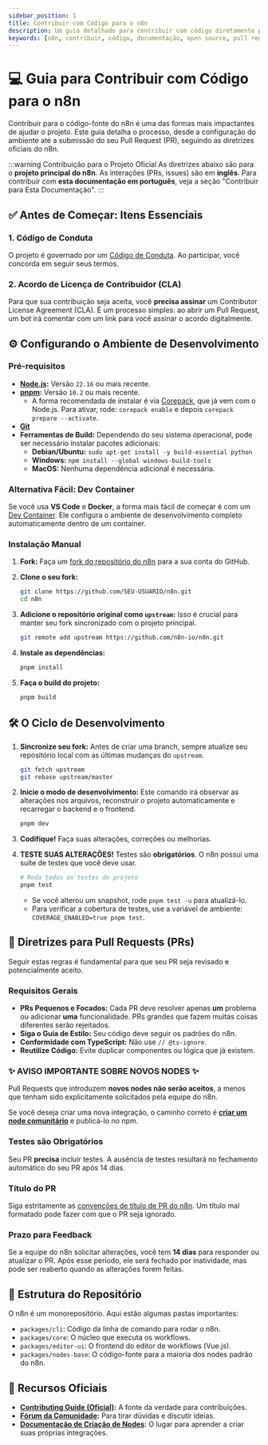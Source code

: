 ```yaml
---
sidebar_position: 1
title: Contribuir com Código para o n8n
description: Um guia detalhado para contribuir com código diretamente para o projeto n8n oficial.
keywords: [n8n, contribuir, código, documentação, open source, pull request, github]
---
```


# 💻 Guia para Contribuir com Código para o n8n

Contribuir para o código-fonte do n8n é uma das formas mais impactantes de ajudar o projeto. Este guia detalha o processo, desde a configuração do ambiente até a submissão do seu Pull Request (PR), seguindo as diretrizes oficiais do n8n.

:::warning Contribuição para o Projeto Oficial
As diretrizes abaixo são para o **projeto principal do n8n**. As interações (PRs, issues) são em **inglês**. Para contribuir com **esta documentação em português**, veja a seção "Contribuir para Esta Documentação".
:::

## ✅ Antes de Começar: Itens Essenciais

### 1. Código de Conduta
O projeto é governado por um [Código de Conduta](https://github.com/n8n-io/n8n/blob/master/CODE_OF_CONDUCT.md). Ao participar, você concorda em seguir seus termos.

### 2. Acordo de Licença de Contribuidor (CLA)
Para que sua contribuição seja aceita, você **precisa assinar** um Contributor License Agreement (CLA). É um processo simples: ao abrir um Pull Request, um bot irá comentar com um link para você assinar o acordo digitalmente.

## ⚙️ Configurando o Ambiente de Desenvolvimento

### Pré-requisitos
- **[Node.js](https://nodejs.org/en/):** Versão `22.16` ou mais recente.
- **[pnpm](https://pnpm.io/):** Versão `10.2` ou mais recente.
  - A forma recomendada de instalar é via [Corepack](https://nodejs.org/api/corepack.html), que já vem com o Node.js. Para ativar, rode: `corepack enable` e depois `corepack prepare --activate`.
- **[Git](https://git-scm.com/)**
- **Ferramentas de Build:** Dependendo do seu sistema operacional, pode ser necessário instalar pacotes adicionais:
  - **Debian/Ubuntu:** `sudo apt-get install -y build-essential python`
  - **Windows:** `npm install --global windows-build-tools`
  - **MacOS:** Nenhuma dependência adicional é necessária.

### Alternativa Fácil: Dev Container
Se você usa **VS Code** e **Docker**, a forma mais fácil de começar é com um [Dev Container](https://vscode.dev/redirect?url=vscode://ms-vscode-remote.remote-containers/cloneInVolume?url=https://github.com/n8n-io/n8n). Ele configura o ambiente de desenvolvimento completo automaticamente dentro de um container.

### Instalação Manual
1.  **Fork:** Faça um [fork do repositório do n8n](https://github.com/n8n-io/n8n) para a sua conta do GitHub.

2.  **Clone o seu fork:**
    ```bash
    git clone https://github.com/SEU-USUARIO/n8n.git
    cd n8n
    ```

3.  **Adicione o repositório original como `upstream`:**
    Isso é crucial para manter seu fork sincronizado com o projeto principal.
    ```bash
    git remote add upstream https://github.com/n8n-io/n8n.git
    ```

4.  **Instale as dependências:**
    ```bash
    pnpm install
    ```

5.  **Faça o build do projeto:**
    ```bash
    pnpm build
    ```

## 🛠️ O Ciclo de Desenvolvimento

1.  **Sincronize seu fork:** Antes de criar uma branch, sempre atualize seu repositório local com as últimas mudanças do `upstream`.
    ```bash
    git fetch upstream
    git rebase upstream/master
    ```

2.  **Inicie o modo de desenvolvimento:**
    Este comando irá observar as alterações nos arquivos, reconstruir o projeto automaticamente e recarregar o backend e o frontend.
    ```bash
    pnpm dev
    ```

3.  **Codifique!** Faça suas alterações, correções ou melhorias.

4.  **TESTE SUAS ALTERAÇÕES!**
    Testes são **obrigatórios**. O n8n possui uma suíte de testes que você deve usar.
    ```bash
    # Roda todos os testes do projeto
    pnpm test
    ```
    - Se você alterou um snapshot, rode `pnpm test -u` para atualizá-lo.
    - Para verificar a cobertura de testes, use a variável de ambiente: `COVERAGE_ENABLED=true pnpm test`.

## 📜 Diretrizes para Pull Requests (PRs)

Seguir estas regras é fundamental para que seu PR seja revisado e potencialmente aceito.

### Requisitos Gerais
- **PRs Pequenos e Focados:** Cada PR deve resolver apenas **um** problema ou adicionar **uma** funcionalidade. PRs grandes que fazem muitas coisas diferentes serão rejeitados.
- **Siga o Guia de Estilo:** Seu código deve seguir os padrões do n8n.
- **Conformidade com TypeScript:** Não use `// @ts-ignore`.
- **Reutilize Código:** Evite duplicar componentes ou lógica que já existem.

### ✨ AVISO IMPORTANTE SOBRE NOVOS NODES ✨
Pull Requests que introduzem **novos nodes não serão aceitos**, a menos que tenham sido explicitamente solicitados pela equipe do n8n.

Se você deseja criar uma nova integração, o caminho correto é [**criar um node comunitário**](https://docs.n8n.io/integrations/creating-nodes/) e publicá-lo no npm.

### Testes são Obrigatórios
Seu PR **precisa** incluir testes. A ausência de testes resultará no fechamento automático do seu PR após 14 dias.

### Título do PR
Siga estritamente as [convenções de título de PR do n8n](https://github.com/n8n-io/n8n/blob/master/.github/pull_request_title_conventions.md). Um título mal formatado pode fazer com que o PR seja ignorado.

### Prazo para Feedback
Se a equipe do n8n solicitar alterações, você tem **14 dias** para responder ou atualizar o PR. Após esse período, ele será fechado por inatividade, mas pode ser reaberto quando as alterações forem feitas.

## 📂 Estrutura do Repositório
O n8n é um monorepositório. Aqui estão algumas pastas importantes:
- `packages/cli`: Código da linha de comando para rodar o n8n.
- `packages/core`: O núcleo que executa os workflows.
- `packages/editor-ui`: O frontend do editor de workflows (Vue.js).
- `packages/nodes-base`: O código-fonte para a maioria dos nodes padrão do n8n.

## 🔗 Recursos Oficiais
- **[Contributing Guide (Oficial)](https://github.com/n8n-io/n8n/blob/master/CONTRIBUTING.md):** A fonte da verdade para contribuições.
- **[Fórum da Comunidade](https://community.n8n.io/):** Para tirar dúvidas e discutir ideias.
- **[Documentação de Criação de Nodes](https://docs.n8n.io/integrations/creating-nodes/):** O lugar para aprender a criar suas próprias integrações.
